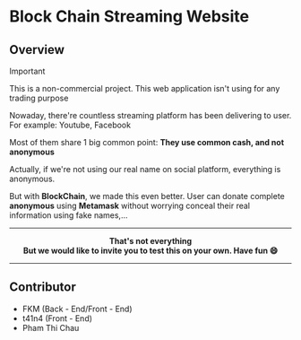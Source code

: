 # Block Chain Streaming Website

## Overview

> [!IMPORTANT]  
> This is a non-commercial project. This web application isn't using for any trading purpose

Nowaday, there're countless streaming platform has been delivering to user. For example: Youtube, Facebook

Most of them share 1 big common point: **They use common cash, and not anonymous**

Actually, if we're not using our real name on social platform, everything is anonymous.

But with **BlockChain**, we made this even better. User can donate complete **anonymous** using **Metamask**
without worrying conceal their real information using fake names,...


<hr>

**<div align="center">That's not everything</div>**
**<div align="center">But we would like to invite you to test this on your own. Have fun :smile:</div>**

<hr>

## Contributor

* FKM (Back - End/Front - End)
* t41n4 (Front - End)
* Pham Thi Chau

